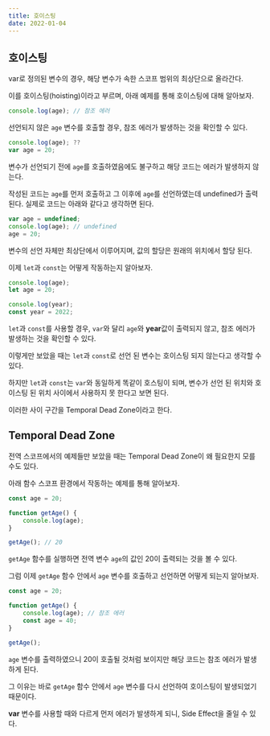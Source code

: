 ```yaml
---
title: 호이스팅
date: 2022-01-04
---
```


## 호이스팅
var로 정의된 변수의 경우, 해당 변수가 속한 스코프 범위의 최상단으로 올라간다. 

이를 호이스팅(hoisting)이라고 부르며, 아래 예제를 통해 호이스팅에 대해 알아보자.

```javascript
console.log(age); // 참조 에러
```

선언되지 않은 `age` 변수를 호출할 경우, 참조 에러가 발생하는 것을 확인할 수 있다.

```javascript
console.log(age); ??
var age = 20;
```

변수가 선언되기 전에 `age`를 호출하였음에도 불구하고 해당 코드는 에러가 발생하지 않는다.

작성된 코드는 `age`를 먼저 호출하고 그 이후에 `age`를 선언하였는데 undefined가 출력 된다.
실제로 코드는 아래와 같다고 생각하면 된다.

```javascript
var age = undefined;
console.log(age); // undefined
age = 20;
```

변수의 선언 자체만 최상단에서 이루어지며, 값의 할당은 원래의 위치에서 할당 된다.

이제 `let`과 `const`는 어떻게 작동하는지 알아보자.

```javascript
console.log(age);
let age = 20;

console.log(year);
const year = 2022;
```

`let`과 `const`를 사용할 경우, `var`와 달리 `age`와 **year**값이 출력되지 않고, 참조 에러가 발생하는 것을 확인할 수 있다.

이렇게만 보았을 때는 `let`과 `const`로 선언 된 변수는 호이스팅 되지 않는다고 생각할 수 있다.

하지만 `let`과 `const`는 `var`와 동일하게 똑같이 호스팅이 되며, 변수가 선언 된 위치와 호이스팅 된 위치 사이에서 사용하지 못 한다고 보면 된다.

이러한 사이 구간을 Temporal Dead Zone이라고 한다.

## Temporal Dead Zone
전역 스코프에서의 예제들만 보았을 때는 Temporal Dead Zone이 왜 필요한지 모를 수도 있다.

아래 함수 스코프 환경에서 작동하는 예제를 통해 알아보자.

```javascript
const age = 20;

function getAge() {
    console.log(age);
}

getAge(); // 20
```

`getAge` 함수를 실행하면 전역 변수 `age`의 값인 20이 출력되는 것을 볼 수 있다.

그럼 이제 `getAge` 함수 안에서 `age` 변수를 호출하고 선언하면 어떻게 되는지 알아보자.

```javascript
const age = 20;

function getAge() {
    console.log(age); // 참조 에러
    const age = 40;
}

getAge();
```

`age` 변수를 출력하였으니 20이 호출될 것처럼 보이지만 해당 코드는 참조 에러가 발생하게 된다.

그 이유는 바로 `getAge` 함수 안에서 `age` 변수를 다시 선언하여 호이스팅이 발생되었기 때문이다.

**var** 변수를 사용할 때와 다르게 먼저 에러가 발생하게 되니, Side Effect을 줄일 수 있다.